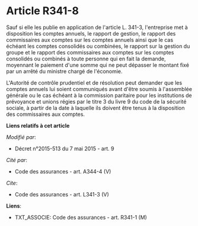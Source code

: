 # Article R341-8

Sauf si elle les publie en application de l'article L. 341-3, l'entreprise met à disposition les comptes annuels, le rapport
de gestion, le rapport des commissaires aux comptes sur les comptes annuels ainsi que le cas échéant les comptes consolidés
ou combinées, le rapport sur la gestion du groupe et le rapport des commissaires aux comptes sur les comptes consolidés ou
combinés à toute personne qui en fait la demande, moyennant le paiement d'une somme qui ne peut dépasser le montant fixé par
un arrêté du ministre chargé de l'économie. 

L'Autorité de contrôle prudentiel et de résolution peut demander que les comptes annuels lui soient communiqués avant d'être
soumis à l'assemblée générale ou le cas échéant à la commission paritaire pour les institutions de prévoyance et unions
régies par le titre 3 du livre 9 du code de la sécurité sociale, à partir de la date à laquelle ils doivent être tenus à la
disposition des commissaires aux comptes.

**Liens relatifs à cet article**

_Modifié par_:

  - Décret n°2015-513 du 7 mai 2015 - art. 9

_Cité par_:

  - Code des assurances - art. A344-4 (V)

_Cite_:

  - Code des assurances - art. L341-3 (V)

**Liens**:

  - TXT_ASSOCIE: Code des assurances - art. R341-1 (M)
